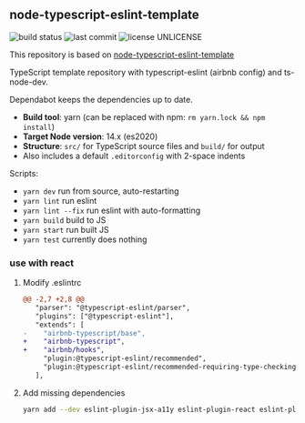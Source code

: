 ## node-typescript-eslint-template

![build status](https://github.com/naviocean/node-typescript-eslint-template/workflows/build/badge.svg)
![last commit](https://img.shields.io/github/last-commit/naviocean/node-typescript-eslint-template)
![license UNLICENSE](https://img.shields.io/github/license/naviocean/node-typescript-eslint-template?color=brightgreen)

This repository is based on [node-typescript-eslint-template](https://github.com/nihalgonsalves/node-typescript-eslint-template.git)

TypeScript template repository with typescript-eslint (airbnb config) and ts-node-dev.

Dependabot keeps the dependencies up to date.

- **Build tool**: yarn (can be replaced with npm: `rm yarn.lock && npm install`)
- **Target Node version**: 14.x (es2020)
- **Structure**: `src/` for TypeScript source files and `build/` for output
- Also includes a default `.editorconfig` with 2-space indents

Scripts:

- `yarn dev` run from source, auto-restarting
- `yarn lint` run eslint
- `yarn lint --fix` run eslint with auto-formatting
- `yarn build` build to JS
- `yarn start` run built JS
- `yarn test` currently does nothing

### use with react

1. Modify .eslintrc

    ```diff
    @@ -2,7 +2,8 @@
       "parser": "@typescript-eslint/parser",
       "plugins": ["@typescript-eslint"],
       "extends": [
    -    "airbnb-typescript/base", 
    +    "airbnb-typescript",
    +    "airbnb/hooks",
         "plugin:@typescript-eslint/recommended",
         "plugin:@typescript-eslint/recommended-requiring-type-checking"
       ],
    ```

2. Add missing dependencies

    ```sh
    yarn add --dev eslint-plugin-jsx-a11y eslint-plugin-react eslint-plugin-react-hooks
    ```

